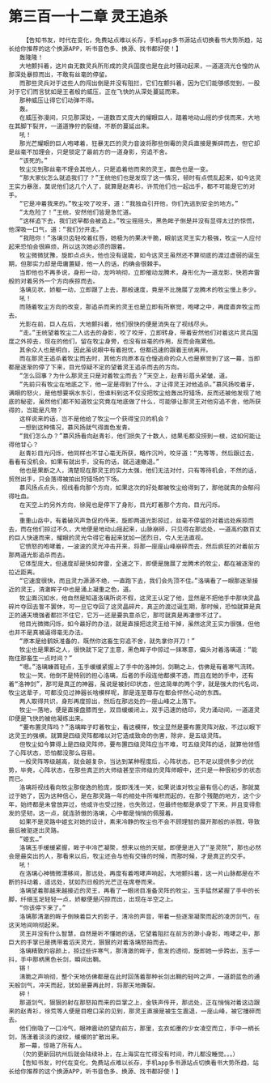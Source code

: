 # 第三百一十二章 灵王追杀
        【告知书友，时代在变化，免费站点难以长存，手机app多书源站点切换看书大势所趋，站长给你推荐的这个换源APP，听书音色多、换源、找书都好使！】
       轰隆隆！
       大地颤抖着，这片由无数灵兵所形成的灵兵国度也是在此时骚动起来，一道道流光仓惶的从那深处暴掠而出，不敢有丝毫的停留。
       而那些灵兵对于这些人的闯出倒是并没有阻拦，它们在颤抖着，因为它们能够感觉到，一股对于它们而言犹如是王者般的威压，正在飞快的从深处蔓延而来。
       那种威压让得它们动弹不得。
       轰。
       在威压弥漫间，只见那深处，一道数百丈庞大的耀眼巨人，踏着地动山摇的步伐而来，大地在其脚下裂开，一道道狰狞的裂缝，不断的蔓延出来。
       吼！
       那光芒耀眼的巨人咆哮着，狂暴无匹的灵力音波将那些倒霉的灵兵直接是撕碎而去，但它却是丝毫不加理会，只是锁定了最前方的一道身影，穷追不舍。
       “该死的。”
       牧尘见到那丝毫不理会其他人，只是追着他而来的灵王，面色也是一变。
       “那大家伙怎么就追我们了？”王统他们也是发现了这一情况，顿时有点慌乱起来，如今这灵王实力暴涨，莫说他们这几个人了，就算是赵青衫，许荒他们也一起出手，都不可能是它的对手。
       “它是冲着我来的。”牧尘咬了咬牙，道：“我独自引开他，你们先逃到安全的地方。”
       “太危险了！”王统，安然他们皆是急忙道。
       “这样追下去，我们迟早都会被追上。”牧尘摇摇头，黑色眸子倒是并没有显得太过的惊慌，他深吸一口气，道：“我们分开走。”
       “我陪你！”洛璃贝齿轻咬着红唇，她极为的果决干脆，眼前这灵王实力极强，牧尘一人应付起来恐怕会很麻烦，所以这次她必须的跟着。
       牧尘微微犹豫，旋即点点头，他也没有逞能，如今这灵王虽然还不算彻底的渡过虚弱的诞生期，但那实力却是毋庸置疑，他一人的话，的确会很棘手。
       当即他也不再多说，身形一动，龙吟响彻，立即催动龙腾术，身形化为一道龙影，快若奔雷般的对着另外一个方向疾掠而去。
       洛璃见状，娇躯一动，立即跟了上去，那般速度，竟是不比施展了龙腾术的牧尘慢上多少。
       吼！
       而随着牧尘方向的改变，那追杀而来的灵王也是立即有所察觉，咆哮之中，再度直奔牧尘而去。
       光影在前，巨人在后，大地颤抖着，他们很快的便是消失在了视线尽头。
       “走。”王统望着牧尘二人远去的身影，咬了咬牙，立即转身，带着安然他们对着这片灵兵国度之外掠去，现在的他们，留在牧尘身旁，也没有丝毫的作用，反而会拖累他。
       其余众人也是明白，因此虽说眼中有着担忧，但都迅速的跟着王统离开。
       而在那灵王追杀着牧尘而去时，其他方向原本在仓惶逃命的众人也是察觉到了这一幕，当即都是逐渐的停了下来，目光惊疑不定的望着灵王追杀而去的方向。
       “怎么回事？为什么那灵王只是对着牧尘而去？”天空上，赵青衫眉头紧皱，道。
       “先前只有牧尘在地底之下，他一定是得到了什么，才让得灵王对他追杀。”慕风扬咬着牙，满眼的怒火，是他想要祸水东引，但谁料到这不仅没把牧尘给轰出狩猎场，反而还被他发现了地底的秘密，虽然他们都不知道牧尘究竟在地底做了什么，可能够让那灵王对他穷追不舍，他所获得的，岂能是凡物？
       这样说来的话，岂不是他给了牧尘一个获得宝贝的机会？
       一想到这种情况，慕风扬就气得面色发青。
       “我们怎么办？”慕风扬看向赵青衫，他们损失了十数人，结果毛都没捞到一根，这如何能让得他甘心？
       赵青衫目光闪烁，他同样也不甘心毫无所获，略作沉吟，咬牙道：“先等等，然后跟过去，看看有没机会，如果有就出手，没有的话，就迅速撤退。”
       他也是果断之人，清楚现在那灵王的实力太强，他们无法对付，只有等待机会，不然的话，贸然出手，只会落得被拍出狩猎场的下场。
       慕风扬点点头，视线看向那个方向，如果这次的好处都被牧尘给得到了，那他就真的会郁闷得吐血。
       在天空上的另外方向，徐晃也是停下了身形，目光盯着那个方向，目光闪烁。
       …
       重重山岳中，有着破风声急促的传来，旋即两道光影掠过，丝毫不停留的对着远处疾掠而去，而在他们掠过不久，大地便是地动山摇起来，山脉崩碎，只见得在那远处，一道高约数百丈的巨人快速而来，耀眼的灵光令得它看起来犹如一团烈日，令人无法直视。
       它愤怒的咆哮着，一波波的灵光冲击开来，将那一座座山峰崩碎而去，然后疯狂的对着前方那两道光影追杀而去。
       它体型庞大，但速度却是快如奔雷，全速之下，即便是施展了龙腾术的牧尘，都在被逐渐的拉近距离。
       “它速度很快，而且灵力源源不绝，一直跑下去，我们会先顶不住。”洛璃看了一眼那逐渐接近的灵王，清澈眸子中也是涌上凝重之色，道。
       牧尘面沉如水，他自然是知道洛璃所说不假，这灵王认定了他，显然是不把他手中那块灵晶碎片夺回去誓不罢休，可一旦它夺回了这灵晶碎片，真正的渡过诞生期，那时候，恐怕就算是真正的通天境强者都拦不住它，它万一还是要执意杀它，那可就真是再凄惨不过了。
       他目光微微闪烁，如今最好的办法，就是直接把这灵王给干掉，虽然这灵王实力很强，但他也并不是真被逼得毫无办法。
       “原本是给鹤妖准备的，既然你这畜生穷追不舍，就先拿你开刀！”
       牧尘也是果断之人，很快就下定了主意，黑色眸子中掠过一抹寒意，偏头对着洛璃道：“能拖住那畜生一点时间？”
       “嗯。”洛璃螓首轻点，玉手缓缓紧握上了手中的洛神剑，剑鞘之上，仿佛是有着寒气流转。
       牧尘一笑，他倒不是特别的担心洛璃，后者的手段连他都摸不透，而且在她的手中，还有着“洛神剑”，那可是真正的神器，虽说是被封印状态，但这简单的两个字，就是强大的代名词，牧尘这辈子，可都没见过神器长啥模样呢，那是连至尊存在都会怦然心动的东西。
       两人取得共识，身形再度掠出，然后在那远处的一座山峰之上落下。
       牧尘一落地，便是直接盘膝而坐，双目缓缓闭上，双手迅速的结印，灵力涌动间，一道道灵印便是飞快的被他凝练出来。
       “要布置灵阵吗？”洛璃眸子盯着牧尘，看这模样，牧尘显然是要布置灵阵对敌，不过以眼下这灵王的强横，就算是四级灵阵都难以对它造成致命的伤害，除非，是五级灵阵。
       但牧尘如今算得上是四级灵阵师，要布置四级灵阵应当不难，可五级灵阵的话，就算他领悟了心阵状态，恐怕都没那么容易。
       一般灵阵等级越高，就会越复杂，当达到某种程度后，心阵状态，已不足以提供多少的优势，毕竟，心阵状态，在那些真正的大师级甚至宗师级的灵阵师眼中，还只是一种很初步的状态而已。
       洛璃将视线看向牧尘那俊逸的脸庞，旋即浅浅一笑，如果说谁对牧尘最有信心的话，那就莫过于她了，因为这种信心，是在那灵路一年的相处中所堆积而起的，在那个残酷的地方，这个少年，始终都是未曾放弃过，他或许也受过挫，也失败过，但最终他都是承受了下来，并且变得愈发的坚韧，这一点，就连骄傲的洛璃，心中都是悄悄的佩服着。
       如果不是灵路中姬玄对她的设计，素来冷静的牧尘也不会不顾理智的展开那般的杀戮，导致最后被驱逐出灵路。
       “姬玄…”
       洛璃玉手缓缓紧握，眸子中冷芒凝聚，想来以他的天赋，即便是进入了“圣灵院”，那也必然会是最突出的人，那看来以后，牧尘还会与他有交锋的时候，而那时候，才是真正的交手。
       吼！
       在洛璃心神微微漂移间，那远处，再度有着咆哮声响起，大地颤抖着，这一片山脉都是在不断的抖动着，遥远处，犹如烈日般的光芒正在席卷而来。
       洛璃望着那越来越接近的灵王，再看了一眼闭目准备灵阵的牧尘，玉手猛然紧握了手中的长脚，纤细玉足轻轻一点，娇躯便是闪掠而出，出现在半空之上。
       “你该停下来了。”
       洛璃那清澈的眸子倒映着巨大的影子，清冷的声音，带着一些逐渐凝聚而起的凌厉剑气，在这天地间响彻起来。
       灵王并没有什么智慧，自然是听不懂她的话，它望着阻拦在前方的渺小身影，咆哮之中，那巨大的手掌已是携带着滔天灵光，狠狠的对着洛璃怒拍而去。
       洛璃精致的容颜上，掠过些许寒气，那清澈的眸子，愈发的透彻，旋即她一步跨出，玉手一抖，手中那柄黑色长剑，瞬间出鞘。
       锵！
       清脆之声响彻，整个天地仿佛都是在此时回荡着那种长剑出鞘的轻吟之声，一道蔚蓝色的通天般剑气，冲天而起，犹如是要再此时，将那天地撕裂。
       砰！
       那道剑气，狠狠的射在那怒拍而来的巨掌之上，金铁声传开，那远处，正在悄悄对着这边跟来的赵青衫，徐荒等人便是目瞪口呆的见到，那灵王直接是被生生震退，一座山峰，被它撞碎而去。
       他们倒吸了一口冷气，眼神震动的望向前方，那里，玄衣如墨的少女凌空而立，手中一柄长剑，荡漾着淡淡的波纹，缓缓的扩散出来。
       那一幕，惊艳了所有人。
       （欠的更新回杭州后就会陆续补上，在上海实在忙得没有时间，昨儿都没睡觉。。。）
       【告知书友，时代在变化，免费站点难以长存，手机app多书源站点切换看书大势所趋，站长给你推荐的这个换源APP，听书音色多、换源、找书都好使！】
